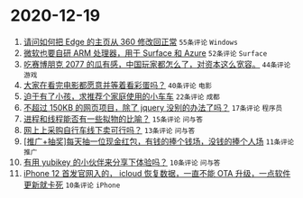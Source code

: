 # 2020-12-19

1. [请问如何把 Edge 的主页从 360 修改回正常](https://www.v2ex.com/t/736961) ``55条评论`` ``Windows``
1. [微软也要自研 ARM 处理器，用于 Surface 和 Azure](https://www.v2ex.com/t/736954) ``52条评论`` ``Surface``
1. [吃赛博朋克 2077 的瓜有感，中国玩家都怎么了，对资本这么宽容。](https://www.v2ex.com/t/736999) ``44条评论`` ``游戏``
1. [大家在看完电影都愿意并等着看彩蛋吗？](https://www.v2ex.com/t/736956) ``40条评论`` ``电影``
1. [迫于有了小孩，求推荐个家庭使用的小车车](https://www.v2ex.com/t/737009) ``22条评论`` ``成都``
1. [不超过 150KB 的网页项目，除了 jquery 没别的办法了吗？](https://www.v2ex.com/t/737048) ``17条评论`` ``程序员``
1. [进程和线程能否有一些拟物的比喻？](https://www.v2ex.com/t/737011) ``15条评论`` ``问与答``
1. [网上上采购自行车线下卖可行吗？](https://www.v2ex.com/t/737006) ``13条评论`` ``问与答``
1. [[推广+抽奖]每天抽一位现金红包，有钱的捧个钱场，没钱的捧个人场](https://www.v2ex.com/t/737020) ``11条评论`` ``推广``
1. [有用 yubikey 的小伙伴来分享下体验吗？](https://www.v2ex.com/t/737030) ``10条评论`` ``问与答``
1. [iPhone 12 首发官网入的， icloud 恢复数据，一直不能 OTA 升级，一点软件更新就卡死](https://www.v2ex.com/t/737015) ``10条评论`` ``iPhone``
